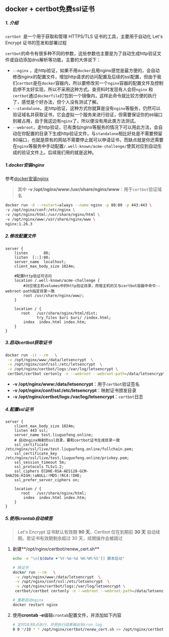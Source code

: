 ## docker + certbot免费ssl证书

##### 1. 介绍

`certbot `是一个用于获取和管理 HTTPS/TLS 证书的工具，主要用于自动化 Let's Encrypt 证书的签发和部署过程

`certbot`的命令有很多种不同的参数，这些参数也主要是为了自动生成http验证文件或自动添加dns解析等功能，主要的大体说下：

- `--nginx` ，走http验证，如果不用`docker`且用nginx感觉是最方便的，会自动修改nginx的配置文件，增加http请求的访问配置及后续的ssl配置，但由于我们`certbot`是在`docker`容器内，所以要修改另一个`nginx`容器的配置文件及控制启停不太好实现，所以不采用这种方式。查资料时发现有人会将`nginx` 和 `certbot`通过`dockerfile`打包到一个镜像内，这样此命令就比较方便的执行了，感觉是个好办法，但个人没有测试了解。
- `--standalone`，走http验证，这种方式你就算是没有`nginx`等服务，仍然可以验证域名并获取证书，它会虚拟一个服务来进行验证，但需要保证你的`80`端口别被占用，由于我这边有`nginx`了，所以便没有用此类方法测试。
- `--webroot`，走http验证，已有类似nginx等服务的情况下可以用此方法，会自动在你配置的目录下生成http验证文件，与`standalone`相比好处是不需要预留80端口，也就是原有的网站不需要停止就可以申请证书，而缺点就是你还需要在`nginx`等服务中手动配置`/.well-known/acme-challenge/`使其对应到自动生成的验证文件上。后续我们用的就是这种。

##### 1.docker安装nginx

参考[docker安装nginx](./docker安装nginx.md)

> 其中 **-v /opt/nginx/www:/usr/share/nginx/www**：用于`certbot`验证域名

```sh
docker run -d --restart=always --name nginx -p 80:80 -p 443:443 \
-v /opt/nginx/conf:/etc/nginx \
-v /opt/nginx/html:/usr/share/nginx/html \
-v /opt/nginx/www:/usr/share/nginx/www \
nginx:1.26.3
```

##### 2.修改配置文件

```nginx
server {
    listen       80;
    listen  [::]:80;
    server_name  localhost;
    client_max_body_size 1024m;
    
    #配置http验证可访问
    location /.well-known/acme-challenge {
        #对应宿主机volumes中的http验证目录，而宿主机的又与certbot容器中命令--webroot-path指定目录一致
        root /usr/share/nginx/www/;
    }
    
    location / {
       root   /usr/share/nginx/html/dist;
              try_files $uri $uri/ /index.html;
        index  index.html index.htm;
    }
}
```

##### 3.启动certbot获取证书

```sh
docker run -it --rm   \
 -v /opt/nginx/www:/data/letsencrypt  \
 -v /opt/nginx/conf/ssl:/etc/letsencrypt  \
 -v /opt/nginx/certbot/logs:/var/log/letsencrypt \
 certbot/certbot certonly -n --webroot --webroot-path=/data/letsencrypt -m 邮箱@qq.com --agree-tos -d "www.域名.cn"  
```

- **-v /opt/nginx/www:/data/letsencrypt**：用于`certbot`验证签名
- **-v /opt/nginx/conf/ssl:/etc/letsencrypt**：映射证书颁发目录
- **-v /opt/nginx/certbot/logs:/var/log/letsencrypt**：`certbot`日志

##### 4.配置ssl证书

```nginx
server {
    client_max_body_size 1024m;
    listen 443 ssl;
    server_name test.liuguofeng.online;
    # 启动nginx映射的ssl目录，要和certbot证书生成目录一致
    ssl_certificate /etc/nginx/ssl/live/test.liuguofeng.online/fullchain.pem;
    ssl_certificate_key /etc/nginx/ssl/live/test.liuguofeng.online/privkey.pem;
    ssl_session_timeout 5m;
    ssl_protocols TLSv1.2;
    ssl_ciphers ECDHE-RSA-AES128-GCM-SHA256:HIGH:!aNULL:!MD5:!RC4:!DHE;
    ssl_prefer_server_ciphers on;

    location / {
       root   /usr/share/nginx/html;
        index  index.html index.htm;
    }
}
```

##### 5.使用**crontab**自动续签

> Let's Encrypt 证书默认有效期 **90 天**，Certbot 仅在到期前 **30 天** 自动续期。若证书有效期剩余超过 30 天，续期操作会被跳过

1. 新建**/opt/nginx/certbot/renew_cert.sh**

   ```sh
   echo -e "\n[$(date +'%Y-%m-%d %H:%M:%S')] 脚本启动"
   
   # 换证书
   docker run --rm   \
    -v /opt/nginx/www:/data/letsencrypt  \
    -v /opt/nginx/conf/ssl:/etc/letsencrypt  \
    -v /opt/nginx/certbot/logs:/var/log/letsencrypt \
    certbot/certbot certonly -n --webroot --webroot-path=/data/letsencrypt -m 邮箱@qq.com --agree-tos -d "www.域名.cn"  
   
   # 重新启动nginx
   docker restart nginx
   ```

2. 使用**crontab -e**编辑`crontab`配置文件，并添加如下内容

   ```sh
   # 定时10天0点执行，并把执行结果输出到cron.log
   0 0 */10 * * /opt/nginx/certbot/renew_cert.sh >> /opt/nginx/certbot/cron.log 2>&1
   ```

   
